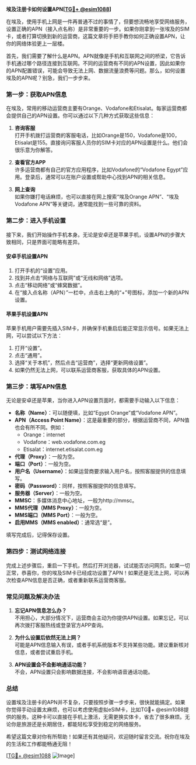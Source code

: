 **埃及注册卡如何设置APN[[TG💪+ @esim1088](https://t.me/s/esim1088)]**

在埃及，使用手机上网是一件再普通不过的事情了，但要想流畅地享受网络服务，设置正确的APN（接入点名称）是非常重要的一步。如果你刚拿到一张埃及的SIM卡，或者打算切换到新的运营商，这篇文章将手把手教你如何正确设置APN，让你的网络体验更上一层楼。

首先，我们需要了解什么是APN。APN就像是手机和互联网之间的桥梁，它告诉手机通过哪个路径连接到互联网。不同的运营商有不同的APN设置，因此如果你的APN配置错误，可能会导致无法上网、数据流量浪费等问题。那么，如何设置埃及的APN呢？别急，我们一步步来。

### **第一步：获取APN信息**
在埃及，常用的移动运营商主要有Orange、Vodafone和Etisalat。每家运营商都会提供自己的APN设置。你可以通过以下几种方式获取这些信息：

1. **咨询客服**  
   打开手机拨打运营商的客服电话，比如Orange是150，Vodafone是100，Etisalat是155。直接询问客服人员你的SIM卡对应的APN设置是什么。他们会很乐意为你解答。

2. **查看官方APP**  
   许多运营商都有自己的官方应用程序，比如Vodafone的“Vodafone Egypt”应用。登录后，通常可以在账户设置或帮助中心找到APN的相关信息。

3. **网上查询**  
   如果你嫌打电话麻烦，也可以直接在网上搜索“埃及Orange APN”、“埃及Vodafone APN”等关键词，通常能找到一些可靠的资料。

### **第二步：进入手机设置**
接下来，我们开始操作手机本身。无论是安卓还是苹果手机，设置APN的步骤大致相同，只是界面可能略有差异。

#### **安卓手机设置APN**
1. 打开手机的“设置”应用。
2. 找到并点击“网络与互联网”或“无线和网络”选项。
3. 点击“移动网络”或“蜂窝数据”。
4. 在“接入点名称（APN）”一栏中，点击右上角的“+”号图标，添加一个新的APN设置。

#### **苹果手机设置APN**
苹果手机用户需要先插入SIM卡，并确保手机重启后能正常显示信号。如果无法上网，可以尝试以下方法：
1. 打开“设置”。
2. 点击“通用”。
3. 选择“关于本机”，然后点击“运营商”，选择“更新网络设置”。
4. 如果仍然无法上网，可以联系运营商客服，获取具体的APN设置。

### **第三步：填写APN信息**
无论是安卓还是苹果，当你进入APN设置页面时，都需要手动输入以下信息：

- **名称（Name）**：可以随便填，比如“Egypt Orange”或“Vodafone APN”。
- **APN（Access Point Name）**：这是最重要的部分，根据运营商不同，APN值也会有所不同。例如：
  - Orange：internet
  - Vodafone：web.vodafone.com.eg
  - Etisalat：internet.etisalat.com.eg
- **代理（Proxy）**：一般为空。
- **端口（Port）**：一般为空。
- **用户名（Username）**：如果运营商要求输入用户名，按照客服提供的信息填写。
- **密码（Password）**：同样，按照客服提供的信息填写。
- **服务器（Server）**：一般为空。
- **MMSC**：多媒体消息中心地址，一般为http://mmsc。
- **MMS代理（MMS Proxy）**：一般为空。
- **MMS端口（MMS Port）**：一般为空。
- **启用MMS（MMS enabled）**：通常选“是”。

填写完成后，记得保存设置。

### **第四步：测试网络连接**
完成上述步骤后，重启一下手机，然后打开浏览器，试试能否访问网页。如果一切正常，恭喜你，你的埃及SIM卡已经成功设置了APN！如果还是无法上网，可以再次检查APN信息是否正确，或者重新联系运营商客服。

### **常见问题及解决办法**
1. **忘记APN信息怎么办？**  
   不用担心，大部分情况下，运营商会主动为你提供APN设置。如果忘记，可以再次拨打客服热线或登录官方APP查询。

2. **为什么设置后依然无法上网？**  
   可能是APN信息输入有误，或者手机系统版本不支持某些功能。建议重新核对信息，或者尝试重启手机。

3. **APN设置会不会影响通话功能？**  
   不会，APN设置只会影响数据连接，不会影响语音通话功能。

### **总结**
设置埃及注册卡的APN并不复杂，只要按照步骤一步步来，很快就能搞定。如果你觉得手动设置太麻烦，也可以考虑使用虚拟eSIM卡，比如TG💪+ @esim1088提供的服务。这种卡可以直接在手机上激活，无需更换实体卡，省去了很多麻烦。无论你是旅游还是长期居住，都能轻松享受到稳定的网络服务。

希望这篇文章对你有所帮助！如果还有其他疑问，欢迎随时留言交流。祝你在埃及的生活和工作都能畅通无阻！

[[TG💪+ @esim1088](https://t.me/s/esim1088) ![Image](https://i.postimg.cc/4NQfJmqS/Snipaste-2025-05-13-00-14-12.png)]